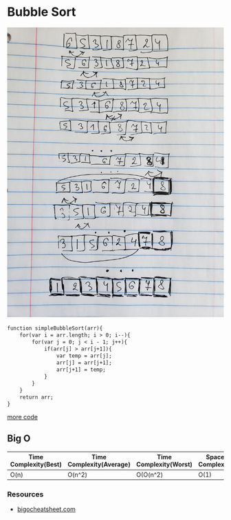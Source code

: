 # Bubble Sort

![Bubble_sort](./img/Bubble_sort.jpg)

```
function simpleBubbleSort(arr){
    for(var i = arr.length; i > 0; i--){
        for(var j = 0; j < i - 1; j++){
            if(arr[j] > arr[j+1]){
                var temp = arr[j];
                arr[j] = arr[j+1];
                arr[j+1] = temp;
            }
        }
    }
    return arr;
}
```
[more code](index.js)

## Big O

| Time Complexity(Best) | Time Complexity(Average) | Time Complexity(Worst) | Space Complexity |
| ------------- | ------------- | ------------- | ------------- |
| O(n)    | O(n^2)    | O(O(n^2)    | O(1)          |

### Resources
* [bigocheatsheet.com](http://bigocheatsheet.com/)
